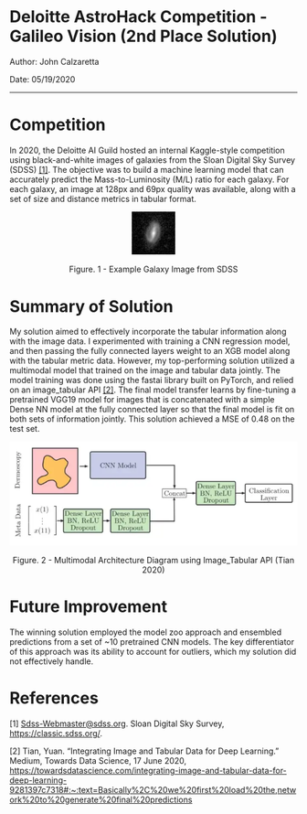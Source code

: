 # Deloitte AstroHack Competition - Galileo Vision (2nd Place Solution)

Author: John Calzaretta

Date: 05/19/2020

---

# Competition
In 2020, the Deloitte AI Guild hosted an internal Kaggle-style competition using black-and-white images of galaxies from the Sloan Digital Sky Survey (SDSS) [[1]](#1). The objective was to build a machine learning model that can accurately predict the Mass-to-Luminosity (M/L) ratio for each galaxy. For each galaxy, an image at 128px and 69px quality was available, along with a set of size and distance metrics in tabular format.

<p align = "center">
<img src = "./images/sample_galaxy_img.png" width="15%" height="15%">
</p>
<p align = "center">
Figure. 1 - Example Galaxy Image from SDSS

# Summary of Solution
My solution aimed to effectively incorporate the tabular information along with the image data. I experimented with training a CNN regression model, and then passing the fully connected layers weight to an XGB model along with the tabular metric data. However, my top-performing solution utilized a multimodal model that trained on the image and tabular data jointly. The model training was done using the fastai library built on PyTorch, and relied on an image_tabular API [[2]](#2). The final model transfer learns by fine-tuning a pretrained VGG19 model for images that is concatenated with a simple Dense NN model at the fully connected layer so that the final model is fit on both sets of information jointly. This solution achieved a MSE of 0.48 on the test set.

<p align = "center">
<img src = "./images/image_tabular.png" >
</p>
<p align = "center">
Figure. 2 - Multimodal Architecture Diagram using Image_Tabular API (Tian 2020)

# Future Improvement
The winning solution employed the model zoo approach and ensembled predictions from a set of ~10 pretrained CNN models. The key differentiator of this approach was its ability to account for outliers, which my solution did not effectively handle.

# References 


<a id="1">[1]</a> 
Sdss-Webmaster@sdss.org. Sloan Digital Sky Survey, https://classic.sdss.org/. 

<a id="2">[2]</a> 
Tian, Yuan. “Integrating Image and Tabular Data for Deep Learning.” Medium, Towards Data Science, 17 June 2020, https://towardsdatascience.com/integrating-image-and-tabular-data-for-deep-learning-9281397c7318#:~:text=Basically%2C%20we%20first%20load%20the,network%20to%20generate%20final%20predictions


